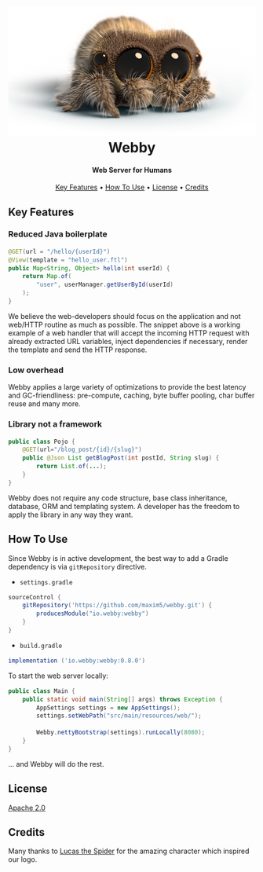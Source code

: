 <h1 align="center">
  <br>
  <img src="https://raw.githubusercontent.com/maxim5/webby/readme/doc/spider-lucas.png" alt="Webby" width="600">
  <br>
  Webby
  <br>
</h1>

<h4 align="center">Web Server for Humans</h4>

<p align="center">
  <a href="#key-features">Key Features</a> •
  <a href="#how-to-use">How To Use</a> •
  <a href="#license">License</a> •
  <a href="#credits">Credits</a>
</p>

[comment]: <> (![screenshot]&#40;https://raw.githubusercontent.com/amitmerchant1990/electron-markdownify/master/app/img/markdownify.gif&#41;)

## Key Features

### Reduced Java boilerplate

```java
@GET(url = "/hello/{userId}")
@View(template = "hello_user.ftl")
public Map<String, Object> hello(int userId) {
    return Map.of(
        "user", userManager.getUserById(userId)
    );
}
```

We believe the web-developers should focus on the application and not web/HTTP routine as much as possible.
The snippet above is a working example of a web handler that will accept the incoming HTTP request 
with already extracted URL variables, inject dependencies if necessary, render the template and send the HTTP response.

### Low overhead 

Webby applies a large variety of optimizations to provide the best latency and GC-friendliness: pre-compute, caching,
byte buffer pooling, char buffer reuse and many more.

### Library not a framework

```java
public class Pojo {
    @GET(url="/blog_post/{id}/{slug}")
    public @Json List getBlogPost(int postId, String slug) {
        return List.of(...);
    }
}
```

Webby does not require any code structure, base class inheritance, database, ORM and templating system.
A developer has the freedom to apply the library in any way they want.

## How To Use

Since Webby is in active development, the best way to add a Gradle dependency is via `gitRepository` directive.

- `settings.gradle`
```groovy
sourceControl {
    gitRepository('https://github.com/maxim5/webby.git') {
        producesModule("io.webby:webby")
    }
}
```

- `build.gradle`
```groovy
implementation ('io.webby:webby:0.8.0')
```

To start the web server locally:

```java
public class Main {
    public static void main(String[] args) throws Exception {
        AppSettings settings = new AppSettings();
        settings.setWebPath("src/main/resources/web/");

        Webby.nettyBootstrap(settings).runLocally(8080);
    }
}
```

... and Webby will do the rest.

## License

[Apache 2.0](/LICENSE)


## Credits

Many thanks to [Lucas the Spider](https://www.youtube.com/channel/UCNqRS1gSJFMNPVwye1gyI_g) for the amazing character
which inspired our logo.
